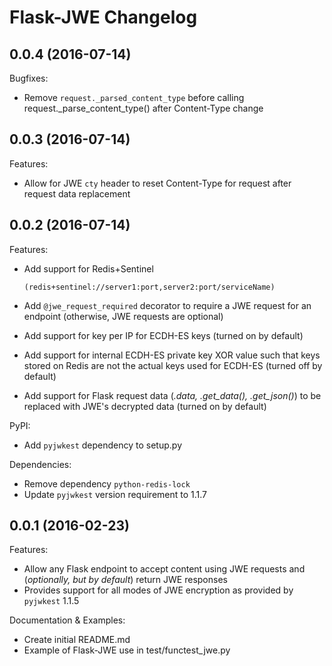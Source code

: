 # Flask-JWE Changelog

## 0.0.4 (2016-07-14)

Bugfixes:

  - Remove `request._parsed_content_type` before calling request._parse_content_type() after Content-Type change

## 0.0.3 (2016-07-14)

Features:

  - Allow for JWE `cty` header to reset Content-Type for request after request data replacement

## 0.0.2 (2016-07-14)

Features:

  - Add support for Redis+Sentinel 
    
    `(redis+sentinel://server1:port,server2:port/serviceName)`
  - Add `@jwe_request_required` decorator to require a JWE request for an endpoint (otherwise, JWE requests are optional)
  - Add support for key per IP for ECDH-ES keys (turned on by default)    
  - Add support for internal ECDH-ES private key XOR value such that keys stored on Redis are not the actual keys used for ECDH-ES (turned off by default) 
  - Add support for Flask request data (*.data, .get_data(), .get_json()*) to be replaced with JWE's decrypted data (turned on by default)

PyPI:

  - Add `pyjwkest` dependency to setup.py

Dependencies:

  - Remove dependency `python-redis-lock`
  - Update `pyjwkest` version requirement to 1.1.7

## 0.0.1 (2016-02-23)

Features:

  - Allow any Flask endpoint to accept content using JWE requests and (*optionally, but by default*) return JWE responses
  - Provides support for all modes of JWE encryption as provided by `pyjwkest` 1.1.5  

Documentation & Examples:

  - Create initial README.md
  - Example of Flask-JWE use in test/functest_jwe.py